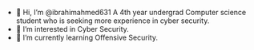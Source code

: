 - 👋 Hi, I’m @ibrahimahmed631 A 4th year undergrad Computer science student who is seeking more experience in cyber security.
- 👀 I’m interested in Cyber Security.
- 🌱 I’m currently learning Offensive Security.

<!---
ibrahimahmed631/ibrahimahmed631 is a ✨ special ✨ repository because its `README.md` (this file) appears on your GitHub profile.
You can click the Preview link to take a look at your changes.
--->
